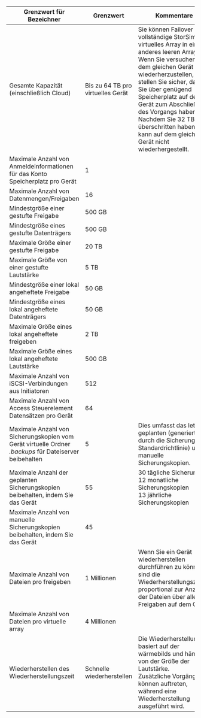 

| **Grenzwert für Bezeichner**                                                                          | **Grenzwert**     | **Kommentare**                                                                                                                                                     |
|-----------------------------------------------------------------------------------------------|---------------|------------------------------------------------------------------------------------------------------------------------------------------------------------------|
| Gesamte Kapazität (einschließlich Cloud) | Bis zu 64 TB pro virtuelles Gerät | Sie können Failover vollständige StorSimple virtuelles Array in ein anderes leeren Array. Wenn Sie versuchen, auf dem gleichen Gerät wiederherzustellen, stellen Sie sicher, dass Sie über genügend Speicherplatz auf dem Gerät zum Abschließen des Vorgangs haben. Nachdem Sie 32 TB überschritten haben, kann auf dem gleichen Gerät nicht wiederhergestellt.
| Maximale Anzahl von Anmeldeinformationen für das Konto Speicherplatz pro Gerät                                      | 1             |                                                                                                                                                                  |
| Maximale Anzahl von Datenmengen/Freigaben                                                              | 16            |                                                                                                                                                                  |
| Mindestgröße einer gestufte Freigabe                                                           | 500 GB        |                                                                                                                                                                  |
| Mindestgröße eines gestufte Datenträgers                                                          | 500 GB        |                                                                                                                                                                  |
| Maximale Größe einer gestufte Freigabe                                                         | 20 TB         |                                                                                                                                                                  |
| Maximale Größe von einer gestufte Lautstärke                                                         | 5 TB         |                                                                                                                                                                  |
| Mindestgröße einer lokal angeheftete Freigabe                                                 | 50 GB         |                                                                                                                                                                  |
| Mindestgröße eines lokal angeheftete Datenträgers                                                 | 50 GB         |                                                                                                                                                                  |
| Maximale Größe eines lokal angeheftete freigeben                                                 | 2 TB          |                                                                                                                                                                  |
| Maximale Größe eines lokal angeheftete Lautstärke                                                 | 500 GB          |                                                                                                                                                                  |
| Maximale Anzahl von iSCSI-Verbindungen aus Initiatoren                                           | 512           |                                                                                                                                                                  |
| Maximale Anzahl von Access Steuerelement Datensätzen pro Gerät                                           | 64            |                                                                                                                                                                  |
| Maximale Anzahl von Sicherungskopien vom Gerät virtuelle Ordner *.backups* für Dateiserver beibehalten | 5             | Dies umfasst das letzte geplanten (generiert durch die Sicherung Standardrichtlinie) und manuelle Sicherungskopien.                                                             |
| Maximale Anzahl der geplanten Sicherungskopien beibehalten, indem Sie das Gerät                                              | 55 | 30 tägliche Sicherungen<br>12 monatliche Sicherungskopien<br>13 jährliche Sicherungskopien                                                                                                                                                 |
| Maximale Anzahl von manuelle Sicherungskopien beibehalten, indem Sie das Gerät | 45 | |
| Maximale Anzahl von Dateien pro freigeben                                         | 1 Millionen            | Wenn Sie ein Gerät wiederherstellen durchführen zu können, sind die Wiederherstellungszeiten proportional zur Anzahl der Dateien über alle Freigaben auf dem Gerät. |
| Maximale Anzahl von Dateien pro virtuelle array| 4 Millionen |  |
| Wiederherstellen des Wiederherstellungszeit                                                                          | Schnelle wiederherstellen | Die Wiederherstellung basiert auf der wärmebilds und hängt von der Größe der Lautstärke.<br>Zusätzliche Vorgänge können auftreten, während eine Wiederherstellung ausgeführt wird.                                                                                            |


